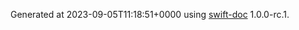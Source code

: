Generated at 2023-09-05T11:18:51+0000 using [swift-doc](https://github.com/SwiftDocOrg/swift-doc) 1.0.0-rc.1.
